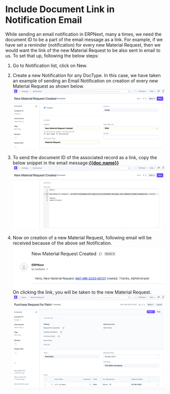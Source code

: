 
# Include Document Link in Notification Email



While sending an email notification in ERPNext, many a times, we need the document ID to be a part of the email message as a link. For example, if we have set a reminder (notification) for every new Material Request, then we would want the link of the new Material Request to be also sent in email to us. To set that up, following the below steps:  
1) Go to Notification list, click on New.  
2) Create a new Notification for any DocType. In this case, we have taken an example of sending an Email Notification on creation of every new Material Request as shown below.  
![](/files/6WPgqY6.png)  
  
3) To send the document ID of the associated record as a link, copy the below snippet in the email message:**<a href="&lcub;&lcub;frappe.utils.get\_url\_to\_form(doc.doctype, doc.name)}}">&lcub;&lcub;doc.name}}</a>**  
![](/files/vHK6tDW.png)  
4) Now on creation of a new Material Request, following email will be received because of the above set Notification.  
![](/files/3WOeTEv.png)  
On clicking the link, you will be taken to the new Material Request.  
![](/files/4hB36zh.png)   



